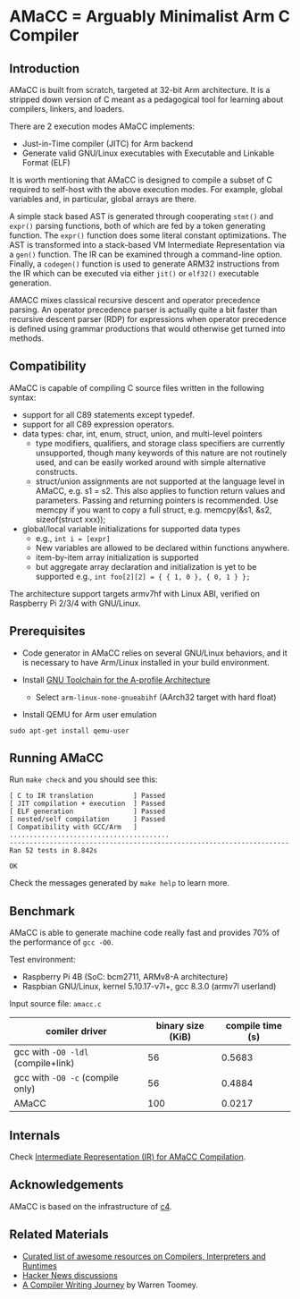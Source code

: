 # AMaCC = Arguably Minimalist Arm C Compiler

## Introduction
AMaCC is built from scratch, targeted at 32-bit Arm architecture.
It is a stripped down version of C meant as a pedagogical tool for
learning about compilers, linkers, and loaders.

There are 2 execution modes AMaCC implements:
* Just-in-Time compiler (JITC) for Arm backend
* Generate valid GNU/Linux executables with Executable and Linkable Format (ELF)

It is worth mentioning that AMaCC is designed to compile a subset of C
required to self-host with the above execution modes. For example,
global variables and, in particular, global arrays are there.

A simple stack based AST is generated through cooperating `stmt()` and `expr()`
parsing functions, both of which are fed by a token generating function.
The `expr()` function does some literal constant optimizations. The AST is
transformed into a stack-based VM Intermediate Representation via a `gen()`
function.  The IR can be examined through a command-line option.  Finally,
a `codegen()` function is used to generate ARM32 instructions from the IR
which can be executed via either `jit()` or `elf32()` executable generation.

AMACC mixes classical recursive descent and operator precedence parsing.
An operator precedence parser is actually quite a bit faster than
recursive descent parser (RDP) for expressions when operator precedence
is defined using grammar productions that would otherwise get turned
into methods.

## Compatibility
AMaCC is capable of compiling C source files written in the following
syntax:

* support for all C89 statements except typedef.
* support for all C89 expression operators.
* data types: char, int, enum, struct, union, and multi-level pointers
    - type modifiers, qualifiers, and storage class specifiers are
      currently unsupported, though many keywords of this nature
      are not routinely used, and can be easily worked around with
      simple alternative constructs.
    - struct/union assignments are not supported at the language level
      in AMaCC, e.g. s1 = s2.  This also applies to function return
      values and parameters. Passing and returning pointers is recommended.
      Use memcpy if you want to copy a full struct, e.g.
      memcpy(&s1, &s2, sizeof(struct xxx));
* global/local variable initializations for supported data types
    - e.g., `int i = [expr]`
    - New variables are allowed to be declared within functions anywhere.
    - item-by-item array initialization is supported
    - but aggregate array declaration and initialization is yet to be supported
      e.g., `int foo[2][2] = { { 1, 0 }, { 0, 1 } };`

The architecture support targets armv7hf with Linux ABI, verified on
Raspberry Pi 2/3/4 with GNU/Linux.

## Prerequisites
* Code generator in AMaCC relies on several GNU/Linux behaviors, and it
  is necessary to have Arm/Linux installed in your build environment.
* Install [GNU Toolchain for the A-profile Architecture](https://developer.arm.com/tools-and-software/open-source-software/developer-tools/gnu-toolchain/gnu-a/downloads)
    - Select `arm-linux-none-gnueabihf` (AArch32 target with hard float)

* Install QEMU for Arm user emulation
```shell
sudo apt-get install qemu-user
```

## Running AMaCC
Run `make check` and you should see this:
```
[ C to IR translation          ] Passed
[ JIT compilation + execution  ] Passed
[ ELF generation               ] Passed
[ nested/self compilation      ] Passed
[ Compatibility with GCC/Arm   ] ........................................
----------------------------------------------------------------------
Ran 52 tests in 8.842s

OK
```

Check the messages generated by `make help` to learn more.

## Benchmark
AMaCC is able to generate machine code really fast and provides 70% of the performance of `gcc -O0`.

Test environment:
* Raspberry Pi 4B (SoC: bcm2711, ARMv8-A architecture)
* Raspbian GNU/Linux, kernel 5.10.17-v7l+, gcc 8.3.0 (armv7l userland)

Input source file: `amacc.c`

| comiler driver                     | binary size (KiB) | compile time (s) |
| ---------------------------------- | ----------------- | ---------------- |
| gcc with `-O0 -ldl` (compile+link) | 56                |  0.5683          |
| gcc with `-O0 -c` (compile only)   | 56                |  0.4884          |
| AMaCC                              | 100               |  0.0217          |


## Internals
Check [Intermediate Representation (IR) for AMaCC Compilation](docs/IR.md).

## Acknowledgements
AMaCC is based on the infrastructure of [c4](https://github.com/rswier/c4).

## Related Materials
* [Curated list of awesome resources on Compilers, Interpreters and Runtimes](http://aalhour.com/awesome-compilers/)
* [Hacker News discussions](https://news.ycombinator.com/item?id=11411124)
* [A Compiler Writing Journey](https://github.com/DoctorWkt/acwj) by Warren Toomey.

